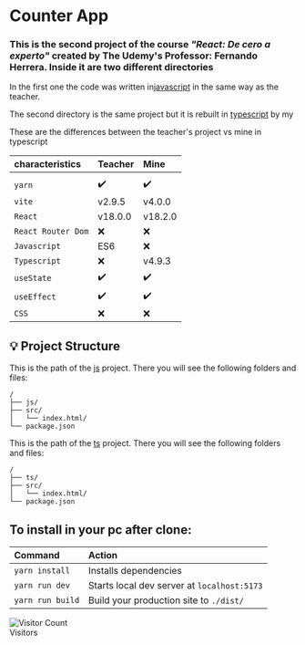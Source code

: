 <link href="js/styles.css" rel="stylesheet"></link>
<h1>Counter App</h1>

### This is the second project of the course _"React: De cero a experto"_ created by The Udemy's Professor: Fernando Herrera. Inside it are two different directories

In the first one the code was written in<a href="https://github.com/dialmonsalve/React-02counterApp/tree/master/js" class="language--js">javascript</a> in the same way as the teacher.  

The second directory is the same project but it is rebuilt in <a href="https://github.com/dialmonsalve/React-02counterApp/tree/master/ts/src" class="language--ts">typescript</a> by my

These are the differences between the teacher's project vs mine in typescript
 

| 	characteristics	|		Teacher	|		Mine	|
| :-----------------|:----------|:--------|
|										|						|					|
| `yarn`			      |		✔️			|	✔️		 |
| `vite` 			      |		v2.9.5  |	v4.0.0 	|
| `React`		 		    |		v18.0.0	|	v18.2.0	|
| `React Router Dom`|		❌			 |	❌		 |
| `Javascript`			|		ES6			|	 ❌  	|
| `Typescript`			|		❌			 | v4.9.3	|
| `useState`				|		✔️			|   ✔️	 |
| `useEffect`				|		✔️		  |  	✔️   |
| `CSS`							|		❌			 |  ❌    |


## 💡 Project Structure

This is the path of the <a href="https://github.com/dialmonsalve/React-02counterApp/tree/master/js" class="language--js">js</a> project. There you will see the following folders and files:

<div class="path-js">

```
/
├── js/
├── src/
│   └── index.html/
└── package.json
```
</div>

This is the path of the <a href="https://github.com/dialmonsalve/React-02counterApp/tree/master/ts/src" class="language--ts">ts</a> project. There you will see the following folders and files:

<div class="path-ts">

```
/
├── ts/
├── src/
│   └── index.html/
└── package.json
```

</div>
  
## To install in your pc after clone:  

| Command                | Action                                           |
| :--------------------- | :----------------------------------------------- |
| `yarn install`          | Installs dependencies                            |
| `yarn run dev`          | Starts local dev server at `localhost:5173`      |
| `yarn run build`        | Build your production site to `./dist/`          |  

![Visitor Count](https://profile-counter.glitch.me/dialmonsalve/count.svg)  
Visitors